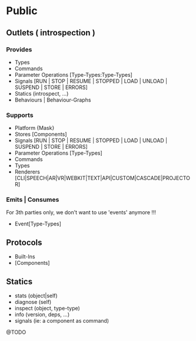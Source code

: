 # Public

## Outlets ( introspection )

### Provides

- Types
- Commands
- Parameter Operations [Type-Types:Type-Types]
- Signals [RUN | STOP | RESUME | STOPPED | LOAD | UNLOAD | SUSPEND | STORE | ERRORS]
- Statics (introspect, ...)
- Behaviours | Behaviour-Graphs

### Supports

- Platform {Mask}
- Stores [Components]
- Signals [RUN | STOP | RESUME | STOPPED | LOAD | UNLOAD | SUSPEND | STORE | ERRORS]
- Parameter Operations [Type-Types]
- Commands
- Types
- Renderers [CLI|SPEECH|AR|VR|WEBKIT|TEXT|API|CUSTOM|CASCADE|PROJECTOR]

### Emits | Consumes

For 3th parties only, we don't want to use 'events' anymore !!!

- Event[Type-Types]

## Protocols

- Built-Ins
- [Components]

## Statics

- stats (object|self)
- diagnose (self)
- inspect (object, type-type)
- info (version, deps, ...)
- signals (ie: a component as command)

@TODO
